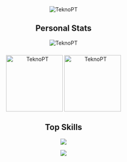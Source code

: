<!-- Profile Stats -->
<div align="center" >
 <img src="https://github-readme-stats.vercel.app/api?username=teknopt&show_icons=true&theme=discord_old_blurple" alt="TeknoPT"/>
</div>

<div align="center" >
 <h2> Personal Stats </h2>
 <img src="https://github-profile-trophy.vercel.app/?username=teknopt&margin-w=15&margin-h=15&theme=gitdimmed" alt="TeknoPT"/>
</div>

<div align="center" style="margin-top:1.5rem">
  <img align="center" src="https://streak-stats.demolab.com/?user=teknopt&theme=discord_old_blurple" alt="TeknoPT" height="150px" />
  <img align="center" src="https://github-readme-stats.vercel.app/api/top-langs/?username=teknopt&langs_count=8&layout=compact&theme=discord_old_blurple" alt="TeknoPT" height="150px"/>
</div>

<!-- Top Skills -->
<div align="center">
 <h2> Top Skills </h2>
  <a href="https://github.com/TeknoPT">
    <img src="https://skillicons.dev/icons?i=cs,dotnet,unity,svelte,tailwind,html,css,js,ts,postgres,git,github,docker," />
  </a>
</div>

<p align="center">
  <a href="https://github.com/TeknoPT">
    <img src="https://skillicons.dev/icons?i=js,ts,c,cs,java,rust,php,html,css,sass,svelte,angular,jquery,nodejs,express,laravel,dotnet,tailwind,bootstrap,mongodb,mysql,sqlite,git,github,visualstudio,vscode,figma,eclipse,powershell,linux,docker,unity,codepen,ps,py,svg,linkedin,stackoverflow,discord,kotlin,sql,godot,bash,arduino,postgres,androidstudio,mysql,cloudflare,githubactions,gradle,idea,ifps,md,raspberrypi,vercel,vite" />
  </a>
</p>
